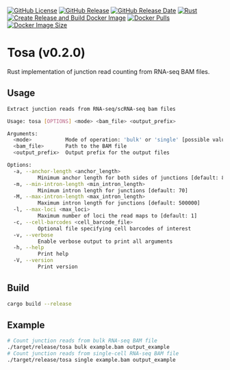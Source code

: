 [![GitHub License](https://img.shields.io/github/license/NaotoKubota/Tosa)](https://github.com/NaotoKubota/Tosa/blob/main/LICENSE)
[![GitHub Release](https://img.shields.io/github/v/release/NaotoKubota/Tosa?style=flat)](https://github.com/NaotoKubota/Tosa/releases)
[![GitHub Release Date](https://img.shields.io/github/release-date/NaotoKubota/Tosa)](https://github.com/NaotoKubota/Tosa/releases)
[![Rust](https://github.com/NaotoKubota/Tosa/actions/workflows/rust.yaml/badge.svg)](https://github.com/NaotoKubota/Tosa/actions/workflows/rust.yaml)
[![Create Release and Build Docker Image](https://github.com/NaotoKubota/Tosa/actions/workflows/release-docker-build-push.yaml/badge.svg)](https://github.com/NaotoKubota/Tosa/actions/workflows/release-docker-build-push.yaml)
[![Docker Pulls](https://img.shields.io/docker/pulls/naotokubota/tosa)](https://hub.docker.com/r/naotokubota/tosa)
[![Docker Image Size](https://img.shields.io/docker/image-size/naotokubota/tosa)](https://hub.docker.com/r/naotokubota/tosa)

# Tosa (v0.2.0)

Rust implementation of junction read counting from RNA-seq BAM files.

## Usage

```bash
Extract junction reads from RNA-seq/scRNA-seq bam files

Usage: tosa [OPTIONS] <mode> <bam_file> <output_prefix>

Arguments:
  <mode>           Mode of operation: 'bulk' or 'single' [possible values: bulk, single]
  <bam_file>       Path to the BAM file
  <output_prefix>  Output prefix for the output files

Options:
  -a, --anchor-length <anchor_length>
          Minimum anchor length for both sides of junctions [default: 8]
  -m, --min-intron-length <min_intron_length>
          Minimum intron length for junctions [default: 70]
  -M, --max-intron-length <max_intron_length>
          Maximum intron length for junctions [default: 500000]
  -l, --max-loci <max_loci>
          Maximum number of loci the read maps to [default: 1]
  -c, --cell-barcodes <cell_barcode_file>
          Optional file specifying cell barcodes of interest
  -v, --verbose
          Enable verbose output to print all arguments
  -h, --help
          Print help
  -V, --version
          Print version
```

## Build

```bash
cargo build --release
```

## Example

```bash
# Count junction reads from bulk RNA-seq BAM file
./target/release/tosa bulk example.bam output_example
# Count junction reads from single-cell RNA-seq BAM file
./target/release/tosa single example.bam output_example
```
